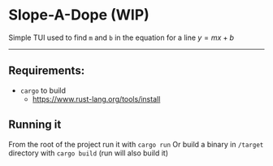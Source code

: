 # Slope-A-Dope (WIP)
Simple TUI used to find `m` and `b` in the equation for a line $y=mx+b$

---

## Requirements:

- `cargo` to build
    - https://www.rust-lang.org/tools/install

## Running it 
From the root of the project run it with `cargo run` Or build a binary in `/target` directory with `cargo build` (run will also build it)